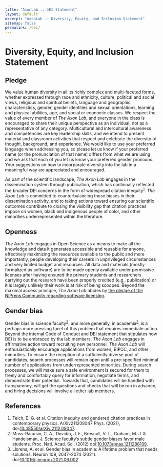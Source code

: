 ```yaml
---
title: "AxonLab :: DEI Statement"
layout: default
excerpt: "AxonLab -- Diversity, Equity, and Inclusion Statement"
sitemap: false
permalink: /dei/
---
```


# Diversity, Equity, and Inclusion Statement

## Pledge
We value human diversity in all its richly complex and multi-faceted forms, whether expressed through race and ethnicity, culture, political and social views, religious and spiritual beliefs, language and geographic characteristics, gender, gender identities and sexual orientations, learning and physical abilities, age, and social or economic classes.
We respect the value of every member of *The Axon Lab*, and everyone in the class is encouraged to share their unique perspective as an individual, not as a representative of any category.
Multicultural and intercultural awareness and competencies are key leadership skills, and we intend to present material and classroom activities that respect and celebrate the diversity of thought, background, and experience.
We would like to use your preferred language when addressing you, so please let us know if your preferred name (or the pronunciation of that name) differs from what we are using and we ask that each of you let us know your preferred gender pronouns.
Your suggestions on how to incorporate diversity into the lab in a meaningful way are appreciated and encouraged.

As part of the scientific landscape, *The Axon Lab* engages in the dissemination system through publication, which has continually reflected the broader DEI concerns in the form of widespread citation inequity<sup>[1]</sup>.
*The Axon Lab* is committed to counterbalancing those biases in their dissemination activity, and to taking actions toward ensuring our scientific outcomes contribute to closing the visibility gap that citation practices impose on women, black and indigenous people of color, and other minorities underrepresented within the literature.

## Openness
*The Axon Lab* engages in Open Science as a means to make all the knowledge and data it generates accessible and reusable for anyone, effectively maximizing the resources available to the public and more importantly, people developing their careers in unprivileged circumstances and very limited budget and resources.
All data and materials (mostly formalized as software) are to be made openly available under permissive licenses after having ensured the primary students and researchers carrying out the research have been properly credited (e.g., publication) or it is largely unlikely their work is at risk of being scooped.
Beyond the maximal access principle, *The Axon Lab* abides by [the pledge of the NiPreps Community regarding software licensing](https://www.nipreps.org/community/licensing/).

## Gender bias
Gender bias in science faculty<sup>[2]</sup>, and more generally, in academia<sup>[3]</sup>, is a perhaps more pressing facet of this problem that requires immediate action.
Beyond the internal Code of Conduct and DEI statement that stipulates how DEI is to be embraced by the lab members, *The Axon Lab* engages in affirmative action toward recruiting new personnel.
*The Axon Lab* will enthusiastically encourage applications from women, BIPOC, and other minorities.
To ensure the reception of a sufficiently diverse pool of candidates, search processes will remain open until a pre-specified minimal number of applications from underrepresented minorities.
During search processes, we will make sure a safe environment is secured for them to freely and comfortably query for information, negotiate terms, and demonstrate their potential.
Towards that, candidates will be handled with transparency, will get the questions and checks that will be run in advance, and hiring decisions will involve all other lab members.


## References

1. Teich, E. G. et al. Citation inequity and gendered citation practices in contemporary physics. ArXiv211209047 Phys. (2021), doi:[10.48550/arXiv.2112.09047][1].
2.	Moss-Racusin, C. A., Dovidio, J. F., Brescoll, V. L., Graham, M. J. & Handelsman, J. Science faculty’s subtle gender biases favor male students. Proc. Natl. Acad. Sci. (2012) doi:[10.1073/pnas.1211286109][2].
3.	Llorens, A. et al. Gender bias in academia: A lifetime problem that needs solutions. Neuron 109, 2047–2074 (2021). doi:[10.1016/j.neuron.2021.06.002][3]

[1]: https://doi.org/10.48550/arXiv.2112.09047
[2]: https://doi.org/10.1073/pnas.1211286109
[3]: https://doi.org/10.1016/j.neuron.2021.06.002
